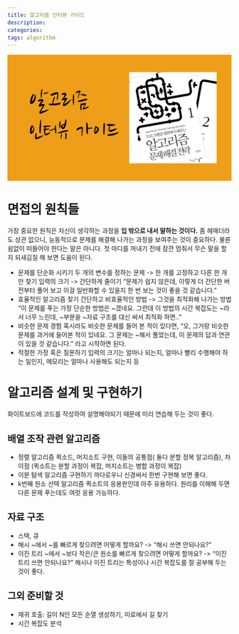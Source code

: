 ```yaml
---
title: 알고리즘 인터뷰 가이드
description: 
categories: 
tags: algorithm
---
```


![알고리즘 인터뷰 가이드](../assets/images/coding-interview.png)

# 면접의 원칙들

가장 중요한 원칙은 자신이 생각하는 과정을 **입 밖으로 내서 말하는 것이다.** 좀 헤매더라도 상관 없으니, 능동적으로 문제를 해결해 나가는 과정을 보여주는 것이 중요하다. 물론 쉼없이 떠들어야 한다는 말은 아니다. 첫 마디를 꺼내기 전에 잠깐 멈춰서 무슨 말을 할 지 되새김질 해 보면 도움이 된다.

- 문제를 단순화 시키기
    두 개의 변수를 정하는 문제 -> 한 개를 고정하고 다른 한 개만 찾기
    입력의 크기 -> 간단하게 줄이기
    “문제가 쉽지 않은데, 이렇게 더 간단한 버전부터 풀어 보고 이걸 일반화할 수 있을지 한 번 보는 것이 좋을 것 같습니다.”
- 효율적인 알고리즘 찾기
    간단하고 비효율적인 방법 -> 그것을 최적화해 나가는 방법
    “이 문제를 푸는 가장 단순한 방법은 ~겠네요. 그런데 이 방법의 시간 복잡도는 ~라서 너무 느린데, ~부분을 ~자료 구조를 대신 써서 최적화 하면..”
- 비슷한 문제 경험
    혹시라도 비슷한 문제를 들어 본 적이 있다면,
    “오, 그거랑 비슷한 문제를 과거에 들어본 적이 있네요. 그 문제는 ~해서 풀었는데, 이 문제의 답과 연관이 있을 것 같습니다.”
    라고 시작하면 된다.
- 적절한 가정 혹은 질문하기
    입력의 크기는 얼마나 되는지, 얼마나 빨리 수행해야 하는 일인지, 메모리는 얼마나 사용해도 되는지 등

# 알고리즘 설계 및 구현하기

화이트보드에 코드를 작성하여 설명해야되기 때문에 미리 연습해 두는 것이 좋다.

## 배열 조작 관련 알고리즘

- 정렬 알고리즘
    퀵소드, 머지소트 구현, 이들의 공통점( 둘다 분할 정복 알고리즘), 차이점 (퀵소트는 분할 과정이 복잡, 머지소트는 병합 과정이 복잡)
- 이분 탐색 알고리즘
    구현하기 까다로우니 신경써서 한번 구현해 보면 좋다.
- k번째 원소 선택 알고리즘
    퀵소트의 응용판인데 아주 유용하다. 원리를 이해해 두면 다른 문제 푸는데도 여럿 응용 가능하다.

## 자료 구조

- 스택, 큐
- 해시
    ~에서 ~를 빠르게 찾으려면 어떻게 할까요? -> “해시 쓰면 안되나요?”
- 이진 트리
    ~에서 ~보다 작은/큰 원소를 빠르게 찾으려면 어떻게 할까요? -> “이진 트리 쓰면 안되나요?”
해시나 이진 트리는 특성이나 시간 복잡도를 잘 공부해 두는 것이 좋다.

## 그외 준비할 것

- 재귀 호출: 길이 N인 모든 순열 생성하기, 미로에서 길 찾기
- 시간 복잡도 분석